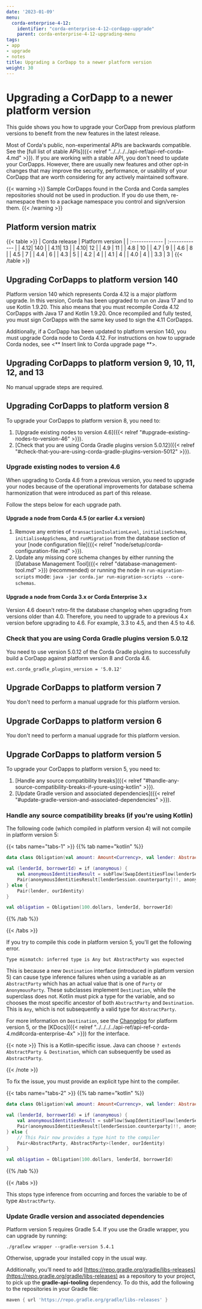 ```yaml
---
date: '2023-01-09'
menu:
  corda-enterprise-4-12:
    identifier: "corda-enterprise-4-12-cordapp-upgrade"
    parent: corda-enterprise-4-12-upgrading-menu
tags:
- app
- upgrade
- notes
title: Upgrading a CorDapp to a newer platform version
weight: 30
---
```


# Upgrading a CorDapp to a newer platform version

This guide shows you how to upgrade your CorDapp from previous platform versions to benefit
from the new features in the latest release.

Most of Corda's public, non-experimental APIs are backwards compatible. See the [full list of stable APIs]({{< relref "../../../../api-ref/api-ref-corda-4.md" >}}). If you are working with a stable API, you don't need to update your CorDapps. However, there are usually new features and other opt-in changes that may improve the security, performance, or usability of your
CorDapp that are worth considering for any actively maintained software.

{{< warning >}}
Sample CorDapps found in the Corda and Corda samples repositories should not be used in production.
If you do use them, re-namespace them to a package namespace you control and sign/version them.
{{< /warning >}}

## Platform version matrix

{{< table >}}
| Corda release  | Platform version |
| :------------- | :------------- |
| 4.12| 140 |
| 4.11| 13 |
| 4.10| 12 |
| 4.9 | 11 |
| 4.8 | 10 |
| 4.7 | 9 |
| 4.6 | 8 |
| 4.5 | 7 |
| 4.4 | 6 |
| 4.3 | 5 |
| 4.2 | 4 |
| 4.1 | 4 |
| 4.0 | 4 |
| 3.3 | 3 |
{{< /table >}}

## Upgrading CorDapps to platform version 140

Platform version 140 which represents Corda 4.12 is a major platform upgrade. In this version, Corda has been upgraded to run on Java 17 and to use Kotlin 1.9.20. This also means that you must recompile Corda 4.12 CorDapps with Java 17 and Kotlin 1.9.20. Once recompiled and fully tested, you must sign CorDapps with the same key used to sign the 4.11 CorDapps.

Additionally, if a CorDapp has been updated to platform version 140, you must upgrade Corda node to Corda 4.12. For instructions on how to upgrade Corda nodes, see <** Insert link to Corda upgrade page **>.

## Upgrading CorDapps to platform version 9, 10, 11, 12, and 13

No manual upgrade steps are required.

## Upgrading CorDapps to platform version 8

To upgrade your CorDapps to platform version 8, you need to:
1. [Upgrade existing nodes to version 4.6]({{< relref "#upgrade-existing-nodes-to-version-46" >}}).
2. [Check that you are using Corda Gradle plugins version 5.0.12]({{< relref "#check-that-you-are-using-corda-gradle-plugins-version-5012" >}}).

### Upgrade existing nodes to version 4.6

When upgrading to Corda 4.6 from a previous version, you need to upgrade your nodes because of the operational improvements for database schema harmonization that were introduced as part of this release.

Follow the steps below for each upgrade path.

#### Upgrade a node from Corda 4.5 (or earlier 4.x version)

1. Remove any entries of `transactionIsolationLevel`, `initialiseSchema`, `initialiseAppSchema`, and `runMigration` from the database section of your [node configuration file]({{< relref "node/setup/corda-configuration-file.md" >}}).
2. Update any missing core schema changes by either running the [Database Management Tool]({{< relref "database-management-tool.md" >}}) (recommended) or running the node in `run-migration-scripts` mode: `java -jar corda.jar run-migration-scripts --core-schemas`.

#### Upgrade a node from Corda 3.x or Corda Enterprise 3.x

Version 4.6 doesn't retro-fit the database changelog when upgrading from versions older than 4.0. Therefore, you need to upgrade to a previous 4.x version before upgrading to 4.6. For example, 3.3 to 4.5, and then 4.5 to 4.6.

### Check that you are using Corda Gradle plugins version 5.0.12

You need to use version 5.0.12 of the Corda Gradle plugins to successfully build a CorDapp against platform version 8 and Corda 4.6.

```
ext.corda_gradle_plugins_version = '5.0.12'
```

## Upgrade CorDapps to platform version 7

You don't need to perform a manual upgrade for this platform version.

## Upgrade CorDapps to platform version 6

You don't need to perform a manual upgrade for this platform version.

## Upgrade CorDapps to platform version 5

To upgrade your CorDapps to platform version 5, you need to:
1. [Handle any source compatibility breaks]({{< relref "#handle-any-source-compatibility-breaks-if-youre-using-kotlin" >}}).
2. [Update Gradle version and associated dependencies]({{< relref "#update-gradle-version-and-associated-dependencies" >}}).

### Handle any source compatibility breaks (if you're using Kotlin)

The following code (which compiled in platform version 4) will not compile in platform version 5:

{{< tabs name="tabs-1" >}}
{{% tab name="kotlin" %}}
```kotlin
data class Obligation(val amount: Amount<Currency>, val lender: AbstractParty, val borrower: AbstractParty)

val (lenderId, borrowerId) = if (anonymous) {
    val anonymousIdentitiesResult = subFlow(SwapIdentitiesFlow(lenderSession))
    Pair(anonymousIdentitiesResult[lenderSession.counterparty]!!, anonymousIdentitiesResult[ourIdentity]!!)
} else {
    Pair(lender, ourIdentity)
}

val obligation = Obligation(100.dollars, lenderId, borrowerId)
```
{{% /tab %}}

{{< /tabs >}}

If you try to compile this code in platform version 5, you'll get the following error.

`Type mismatch: inferred type is Any but AbstractParty was expected`

This is because a new `Destination` interface (introduced in platform version 5) can cause type inference failures when using a variable as an `AbstractParty` which has an actual value that is one of `Party` or `AnonymousParty`. These subclasses
implement `Destination`, while the superclass does not. Kotlin must pick a type for the variable, and so chooses the most specific
ancestor of both `AbstractParty` and `Destination`. This is `Any`, which is not subsequently a valid type for `AbstractParty`.

For more information on `Destination`, see the [Changelog](https://github.com/corda/corda-docs-portal/tree/main/content/en/archived-docs/corda-os/4.4/changelog.md) for platform version 5, or the [KDocs]({{< relref "../../../../api-ref/api-ref-corda-4.md#corda-enterprise-4x" >}}) for the interface.

{{< note >}}
This is a Kotlin-specific issue. Java can choose `? extends AbstractParty & Destination`, which can subsequently be used
as `AbstractParty`.

{{< /note >}}


To fix the issue, you must provide an explicit type hint to the compiler.

{{< tabs name="tabs-2" >}}
{{% tab name="kotlin" %}}
```kotlin
data class Obligation(val amount: Amount<Currency>, val lender: AbstractParty, val borrower: AbstractParty)

val (lenderId, borrowerId) = if (anonymous) {
    val anonymousIdentitiesResult = subFlow(SwapIdentitiesFlow(lenderSession))
    Pair(anonymousIdentitiesResult[lenderSession.counterparty]!!, anonymousIdentitiesResult[ourIdentity]!!)
} else {
    // This Pair now provides a type hint to the compiler
    Pair<AbstractParty, AbstractParty>(lender, ourIdentity)
}

val obligation = Obligation(100.dollars, lenderId, borrowerId)
```
{{% /tab %}}

{{< /tabs >}}

This stops type inference from occurring and forces the variable to be of type `AbstractParty`.



### Update Gradle version and associated dependencies

Platform version 5 requires Gradle 5.4. If you use the Gradle wrapper, you can upgrade by running:


```shell
./gradlew wrapper --gradle-version 5.4.1
```



Otherwise, upgrade your installed copy in the usual way.

Additionally, you’ll need to add [https://repo.gradle.org/gradle/libs-releases](https://repo.gradle.org/gradle/libs-releases) as a repository to your project, to pick up the
**gradle-api-tooling** dependency. To do this, add the following to the repositories in your Gradle file:

```groovy
maven { url 'https://repo.gradle.org/gradle/libs-releases' }
```

